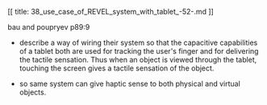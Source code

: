 [[
title: 38_use_case_of_REVEL_system_with_tablet_-52-.md
]]

bau and poupryev p89:9

  

+ describe a way of wiring their system so that the capacitive capabilities
of a tablet both are used for tracking the user's finger and for delivering
the tactile sensation. Thus when an object is viewed through the tablet,
touching the screen gives a tactile sensation of the object.

  

+ so same system can give haptic sense to both physical and virtual objects.

  
